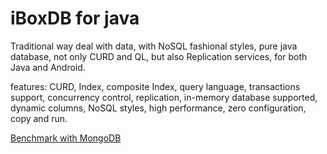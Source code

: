 iBoxDB for java
=======
Traditional way deal with data, with NoSQL fashional styles, pure java database, not only CURD and QL, but also Replication services, for both Java and Android. 

features: CURD, Index, composite Index, query language, transactions support, concurrency control, replication, in-memory database supported, dynamic columns, NoSQL styles, high performance, zero configuration, copy and run.


[Benchmark with MongoDB](https://github.com/iboxdb/forjava/wiki/Benchmark-with-MongoDB)

